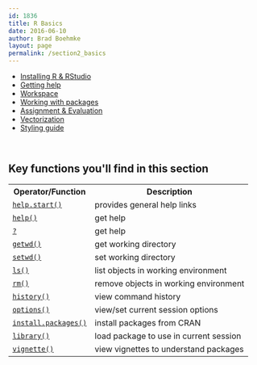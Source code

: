 ```yaml
---
id: 1836
title: R Basics
date: 2016-06-10
author: Brad Boehmke
layout: page
permalink: /section2_basics
---
```


* [Installing R & RStudio](installation)
* [Getting help](getting_help)
* [Workspace](workspace)
* [Working with packages](packages)
* [Assignment & Evaluation](assignment)
* [Vectorization](vectorization)
* [Styling guide](style)

<br>

## Key functions you'll find in this section

<table class="w3-table-all" style="width:100%">
<tr>
	<th>Operator/Function</th>
	<th>Description</th>
</tr>
<tr>
	<td><a href="http://uc-r.github.io/getting_help/#general_help"><code>help.start()</code></a></td>
	<td>provides general help links</td>
</tr>
<tr>
	<td><a href="http://uc-r.github.io/getting_help/#general_help"><code>help()</code></a></td>
	<td>get help</td>
</tr>
<tr>
	<td><a href="http://uc-r.github.io/getting_help/#general_help"><code>?</code></a></td>
	<td>get help</td>
</tr>
<tr>
	<td><a href="http://uc-r.github.io/workspace/#directory"><code>getwd()</code></a></td>
	<td>get working directory</td>
</tr>
<tr>
	<td><a href="http://uc-r.github.io/workspace/#directory"><code>setwd()</code></a></td>
	<td>set working directory</td>
</tr>
<tr>
	<td><a href="http://uc-r.github.io/workspace/#environment"><code>ls()</code></a></td>
	<td>list objects in working environment</td>
</tr>
<tr>
	<td><a href="http://uc-r.github.io/workspace/#environment"><code>rm()</code></a></td>
	<td>remove objects in working environment</td>
</tr>
<tr>
	<td><a href="http://uc-r.github.io/workspace/#history"><code>history()</code></a></td>
	<td>view command history</td>
</tr>
<tr>
	<td><a href="http://uc-r.github.io/workspace/#options"><code>options()</code></a></td>
	<td>view/set current session options</td>
</tr>
<tr>
	<td><a href="http://uc-r.github.io/packages/#install"><code>install.packages()</code></a></td>
	<td>install packages from CRAN</td>
</tr>
<tr>
	<td><a href="http://uc-r.github.io/packages/#load"><code>library()</code></a></td>
	<td>load package to use in current session</td>
</tr>
<tr>
	<td><a href="http://uc-r.github.io/packages/#help"><code>vignette()</code></a></td>
	<td>view vignettes to understand packages</td>
</tr>
</table>
